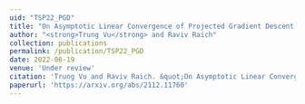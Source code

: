```yaml
---
uid: "TSP22_PGD"
title: "On Asymptotic Linear Convergence of Projected Gradient Descent for Constrained Least Squares"
author: "<strong>Trung Vu</strong> and Raviv Raich"
collection: publications
permalink: /publication/TSP22_PGD
date: 2022-06-19
venue: 'Under review'
citation: 'Trung Vu and Raviv Raich. &quot;On Asymptotic Linear Convergence of Projected Gradient Descent for Constrained Least Squares,&quot; Under review (2022).'
paperurl: 'https://arxiv.org/abs/2112.11760'
---
```

